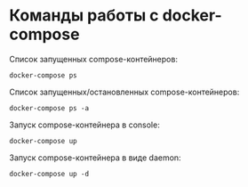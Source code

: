 # Команды работы с docker-compose

Список запущенных compose-контейнеров:

    docker-compose ps

Список запущенных/остановленных compose-контейнеров:

    docker-compose ps -a
    
Запуск compose-контейнера в console:

    docker-compose up

Запуск compose-контейнера в виде daemon:

    docker-compose up -d
